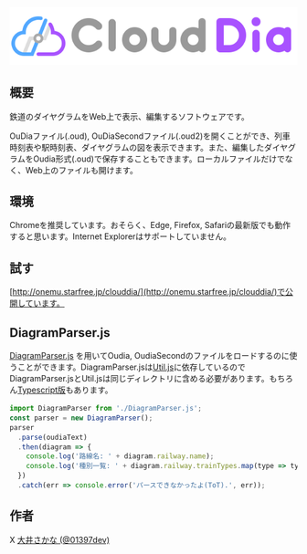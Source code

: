 ![CloudDia](public/img/logo_horizontal.svg "CloudDia")

## 概要
鉄道のダイヤグラムをWeb上で表示、編集するソフトウェアです。

OuDiaファイル(.oud), OuDiaSecondファイル(.oud2)を開くことができ、列車時刻表や駅時刻表、ダイヤグラムの図を表示できます。また、編集したダイヤグラムをOudia形式(.oud)で保存することもできます。ローカルファイルだけでなく、Web上のファイルも開けます。

## 環境
Chromeを推奨しています。おそらく、Edge, Firefox, Safariの最新版でも動作すると思います。Internet Explorerはサポートしていません。

## 試す
[http://onemu.starfree.jp/clouddia/](http://onemu.starfree.jp/clouddia/)で公開しています。

## DiagramParser.js
[DiagramParser.js](dist/js/DiagramParser.js) を用いてOudia, OudiaSecondのファイルをロードするのに使うことができます。DiagramParser.jsは[Util.js](dist/js/Util.js)に依存しているのでDiagramParser.jsとUtil.jsは同じディレクトリに含める必要があります。もちろん[Typescript版](src)もあります。
```javascript
import DiagramParser from './DiagramParser.js';
const parser = new DiagramParser();
parser
  .parse(oudiaText)
  .then(diagram => {
    console.log('路線名: ' + diagram.railway.name);
    console.log('種別一覧: ' + diagram.railway.trainTypes.map(type => type.name).join(', '))
  })
  .catch(err => console.error('パースできなかったよ(ToT).', err));
```

## 作者
X [大井さかな (@01397dev)](https://x.com/01397dev)
